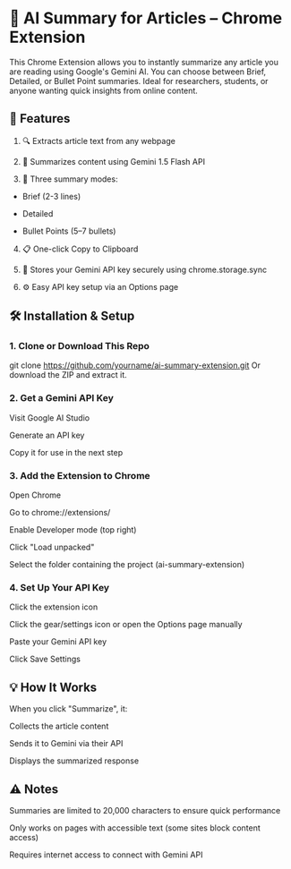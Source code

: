 # 🚀 AI Summary for Articles – Chrome Extension
This Chrome Extension allows you to instantly summarize any article you are reading using Google's Gemini AI. You can choose between Brief, Detailed, or Bullet Point summaries. Ideal for researchers, students, or anyone wanting quick insights from online content.

## 🧠 Features
1. 🔍 Extracts article text from any webpage

2. 🤖 Summarizes content using Gemini 1.5 Flash API

3. 🧵 Three summary modes:

  - Brief (2-3 lines)

  - Detailed
 
  - Bullet Points (5–7 bullets)

4. 📋 One-click Copy to Clipboard

5. 🔐 Stores your Gemini API key securely using chrome.storage.sync

6. ⚙️ Easy API key setup via an Options page

## 🛠 Installation & Setup
### 1. Clone or Download This Repo
git clone https://github.com/yourname/ai-summary-extension.git
Or download the ZIP and extract it.

### 2. Get a Gemini API Key
Visit Google AI Studio

Generate an API key

Copy it for use in the next step

### 3. Add the Extension to Chrome
Open Chrome

Go to chrome://extensions/

Enable Developer mode (top right)

Click "Load unpacked"

Select the folder containing the project (ai-summary-extension)

### 4. Set Up Your API Key
Click the extension icon

Click the gear/settings icon or open the Options page manually

Paste your Gemini API key

Click Save Settings

## 💡 How It Works


When you click "Summarize", it:

Collects the article content

Sends it to Gemini via their API

Displays the summarized response


## ⚠️ Notes
Summaries are limited to 20,000 characters to ensure quick performance

Only works on pages with accessible text (some sites block content access)

Requires internet access to connect with Gemini API


